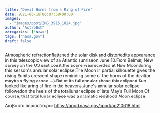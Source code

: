 ```yaml
---
title: "Devil Horns from a Ring of Fire"
date: 2021-06-18T06:07:58+00:00
images:
  - "images/post/IMG_3915_1024.jpg"
author: "AstroBot"
categories: ["News"]
tags: ["nasa.gov"]
draft: false
---
```


Atmospheric refractionflattened the solar disk and distortedits appearance in this telescopic view of an Atlantic sunriseon June 10.From Belmar, New Jersey on the US east coast,the scene wasrecorded at New Moonduring this season's annular solar eclipse.The Moon in partial silhouette gives the rising Sunits crescent shape reminding some of the horns of the devil(or maybe a flying canoe ...).But at its full annular phase this eclipsed Sun looked like aring of fire in the heavens.June's annular solar eclipse followedon the heels of the totallunar eclipse of late May's Full Moon.Of course, that total lunar eclipse was a dramatic redBlood Moon eclipse.

Διαβάστε περισσότερα: https://apod.nasa.gov/apod/ap210618.html
